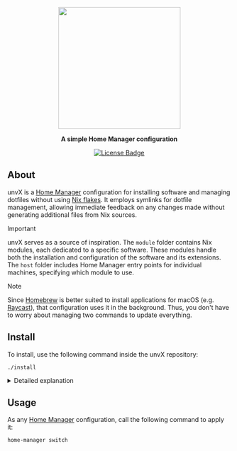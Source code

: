 <p align="center">
  <img width=275 src="https://github.com/user-attachments/assets/72b67ecd-8e96-4733-9a6f-f0e32e13f817">
</p>
<p align="center">
  <b>A simple Home Manager configuration</b>
</p>
<p align="center">
  <a href="https://github.com//Sulfyderz/unvX/blob/master/LICENSE">
    <img src="https://img.shields.io/github/license/Sulfyderz/unvX.svg" alt="License Badge">
  </a>
</p>


## About 
unvX is a [Home Manager](https://github.com/nix-community/home-manager) configuration for installing software and managing dotfiles without using [Nix flakes](https://nix.dev/concepts/flakes#why-are-flakes-controversial). It employs symlinks for dotfile management, allowing immediate feedback on any changes made without generating additional files from Nix sources.

> [!IMPORTANT]
> unvX serves as a source of inspiration. The `module` folder contains Nix modules, each dedicated to a specific software. These modules handle both the installation and configuration of the software and its extensions. The `host` folder includes Home Manager entry points for individual machines, specifying which module to use.

> [!NOTE]
> Since [Homebrew](https://brew.sh) is better suited to install applications for macOS (e.g. [Raycast](https://www.raycast.com)), that configuration uses it in the background. Thus, you don't have to worry about managing two commands to update everything.

## Install
To install, use the following command inside the unvX repository:
```
./install
```

<details><summary>Detailed explanation</summary>

This command will install [Homebrew](https://brew.sh), [Nix](https://nixos.org) and [Home Manager](https://github.com/nix-community/home-manager) if they are not yet installed. Additionally, it will configure your Git Hooks to invoke [pre-commit](https://pre-commit.com) using Nix. Lastly, it will link your Home Manager entry point (i.e. the <code>host/macbook/home.nix</code> file) regardless of the location of your unvX repository.

</details>

## Usage
As any [Home Manager](https://github.com/nix-community/home-manager) configuration, call the following command to apply it:
```
home-manager switch
```
